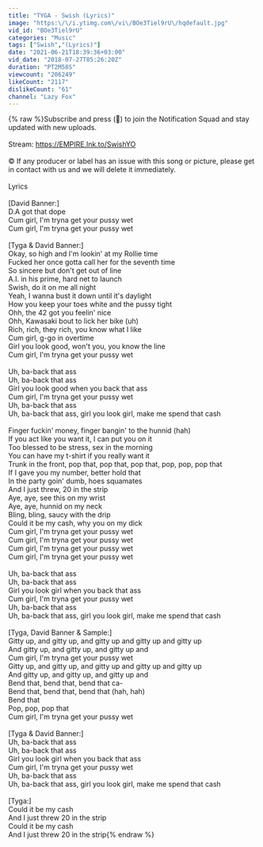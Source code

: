 ```yaml
---
title: "TYGA - Swish (Lyrics)"
image: "https:\/\/i.ytimg.com\/vi\/BOe3Tiel9rU\/hqdefault.jpg"
vid_id: "BOe3Tiel9rU"
categories: "Music"
tags: ["Swish","(Lyrics)"]
date: "2021-06-21T18:39:36+03:00"
vid_date: "2018-07-27T05:26:20Z"
duration: "PT2M58S"
viewcount: "206249"
likeCount: "2117"
dislikeCount: "61"
channel: "Lazy Fox"
---
```

{% raw %}Subscribe and press (🔔) to join the Notification Squad and stay updated with new uploads.<br /><br />Stream: <a rel="nofollow" target="blank" href="https://EMPIRE.lnk.to/SwishYO">https://EMPIRE.lnk.to/SwishYO</a><br /><br />©️ If any producer or label has an issue with this song or picture, please get in contact with us and we will delete it immediately.<br /><br />Lyrics<br /><br />[David Banner:]<br />D.A got that dope<br />Cum girl, I'm tryna get your pussy wet<br />Cum girl, I'm tryna get your pussy wet<br /><br />[Tyga &amp; David Banner:]<br />Okay, so high and I'm lookin' at my Rollie time<br />Fucked her once gotta call her for the seventh time<br />So sincere but don't get out of line<br />A.I. in his prime, hard net to launch<br />Swish, do it on me all night<br />Yeah, I wanna bust it down until it's daylight<br />How you keep your toes white and the pussy tight<br />Ohh, the 42 got you feelin' nice<br />Ohh, Kawasaki bout to lick her bike (uh)<br />Rich, rich, they rich, you know what I like<br />Cum girl, g-go in overtime<br />Girl you look good, won't you, you know the line<br />Cum girl, I'm tryna get your pussy wet<br /><br />Uh, ba-back that ass<br />Uh, ba-back that ass<br />Girl you look good when you back that ass<br />Cum girl, I'm tryna get your pussy wet<br />Uh, ba-back that ass<br />Uh, ba-back that ass, girl you look girl, make me spend that cash<br /><br />Finger fuckin' money, finger bangin' to the hunnid (hah)<br />If you act like you want it, I can put you on it<br />Too blessed to be stress, sex in the morning<br />You can have my t-shirt if you really want it<br />Trunk in the front, pop that, pop that, pop that, pop, pop, pop that<br />If I gave you my number, better hold that<br />In the party goin' dumb, hoes squamates<br />And I just threw, 20 in the strip<br />Aye, aye, see this on my wrist<br />Aye, aye, hunnid on my neck<br />Bling, bling, saucy with the drip<br />Could it be my cash, why you on my dick<br />Cum girl, I'm tryna get your pussy wet<br />Cum girl, I'm tryna get your pussy wet<br />Cum girl, I'm tryna get your pussy wet<br />Cum girl, I'm tryna get your pussy wet<br /><br />Uh, ba-back that ass<br />Uh, ba-back that ass<br />Girl you look girl when you back that ass<br />Cum girl, I'm tryna get your pussy wet<br />Uh, ba-back that ass<br />Uh, ba-back that ass, girl you look girl, make me spend that cash<br /><br />[Tyga, David Banner &amp; Sample:]<br />Gitty up, and gitty up, and gitty up and gitty up and gitty up<br />And gitty up, and gitty up, and gitty up and<br />Cum girl, I'm tryna get your pussy wet<br />Gitty up, and gitty up, and gitty up and gitty up and gitty up<br />And gitty up, and gitty up, and gitty up and<br />Bend that, bend that, bend that ca-<br />Bend that, bend that, bend that (hah, hah)<br />Bend that<br />Pop, pop, pop that<br />Cum girl, I'm tryna get your pussy wet<br /><br />[Tyga &amp; David Banner:]<br />Uh, ba-back that ass<br />Uh, ba-back that ass<br />Girl you look girl when you back that ass<br />Cum girl, I'm tryna get your pussy wet<br />Uh, ba-back that ass<br />Uh, ba-back that ass, girl you look girl, make me spend that cash<br /><br />[Tyga:]<br />Could it be my cash<br />And I just threw 20 in the strip<br />Could it be my cash<br />And I just threw 20 in the strip{% endraw %}
